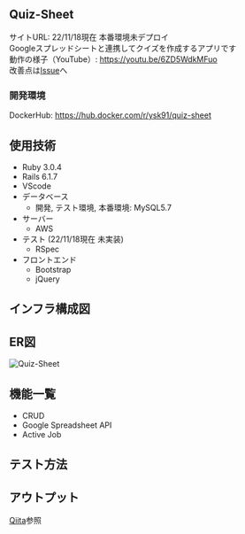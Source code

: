 ## Quiz-Sheet
サイトURL: 22/11/18現在 本番環境未デプロイ<br>
Googleスプレッドシートと連携してクイズを作成するアプリです<br>
動作の様子（YouTube）: https://youtu.be/6ZD5WdkMFuo<br>
改善点は[Issue](https://github.com/ysk91/quiz-sheet/issues/11)へ

### 開発環境
DockerHub: https://hub.docker.com/r/ysk91/quiz-sheet

## 使用技術
+ Ruby 3.0.4
+ Rails 6.1.7
+ VScode
+ データベース
  + 開発, テスト環境, 本番環境: MySQL5.7
+ サーバー
  + AWS
+ テスト (22/11/18現在 未実装)
  + RSpec
+ フロントエンド
  + Bootstrap
  + jQuery

## インフラ構成図


## ER図
![Quiz-Sheet](https://user-images.githubusercontent.com/106280032/202601902-175cc439-ecc0-4afe-8b3d-67944ff868b2.png)


## 機能一覧
+ CRUD
+ Google Spreadsheet API
+ Active Job

## テスト方法

## アウトプット
[Qiita](https://qiita.com/ysk91_engineer)参照
